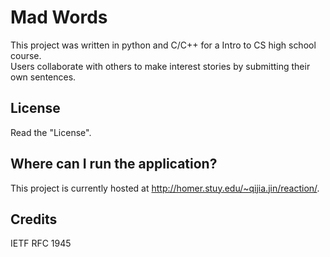 Mad Words
=========

This project was written in python and C/C++ for a Intro to CS high school course.  
Users collaborate with others to make interest stories by submitting their own sentences.

License
-------

Read the "License".

Where can I run the application?
--------------------------------

This project is currently hosted at http://homer.stuy.edu/~qijia.jin/reaction/.

Credits
-------

IETF RFC 1945